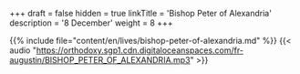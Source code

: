 +++
draft = false
hidden = true
linkTitle = 'Bishop Peter of Alexandria'
description = '8 December'
weight = 8
+++

{{% include file="content/en/lives/bishop-peter-of-alexandria.md" %}}
{{< audio "https://orthodoxy.sgp1.cdn.digitaloceanspaces.com/fr-augustin/BISHOP_PETER_OF_ALEXANDRIA.mp3" >}}
